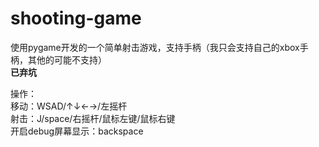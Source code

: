 # shooting-game
使用pygame开发的一个简单射击游戏，支持手柄（我只会支持自己的xbox手柄，其他的可能不支持）  
**已弃坑**

操作：  
移动：WSAD/↑↓←→/左摇杆   
射击：J/space/右摇杆/鼠标左键/鼠标右键  
开启debug屏幕显示：backspace  

